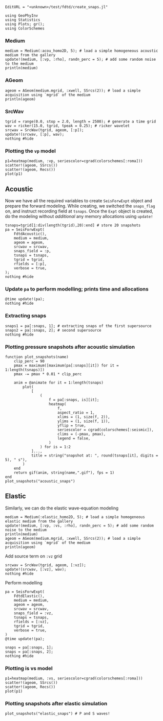 ```@meta
EditURL = "<unknown>/test/fdtd/create_snaps.jl"
```

````@example create_snaps
using GeoPhyInv
using Statistics
using Plots; gr();
using ColorSchemes
````

### Medium

````@example create_snaps
medium = Medium(:acou_homo2D, 5); # load a simple homogeneous acoustic medium from the gallery
update!(medium, [:vp, :rho], randn_perc = 5); # add some random noise to the medium
println(medium)
````

### AGeom

````@example create_snaps
ageom = AGeom(medium.mgrid, :xwell, SSrcs(2)); # load a simple acquisition using `mgrid` of the medium
println(ageom)
````

### SrcWav

````@example create_snaps
tgrid = range(0.0, stop = 2.0, length = 2500); # generate a time grid
wav = ricker(15.0, tgrid, tpeak = 0.25); # ricker wavelet
srcwav = SrcWav(tgrid, ageom, [:p]);
update!(srcwav, [:p], wav);
nothing #hide
````

### Plotting the `vp` model

````@example create_snaps
p1=heatmap(medium, :vp, seriescolor=cgrad(colorschemes[:roma]))
scatter!(ageom, SSrcs())
scatter!(ageom, Recs())
plot(p1)
````

## Acoustic
Now we have all the required variables to create `SeisForwExpt` object and
prepare the forward modeling.
While creating, we switched the `snaps_flag` on, and instruct recording field at
`tsnaps`.
Once the `Expt` object is created, do the modeling without *additional* any
memory allocations using `update!`

````@example create_snaps
tsnaps=tgrid[1:div(length(tgrid),20):end] # store 20 snapshots
pa = SeisForwExpt(
    FdtdAcoustic(),
    medium = medium,
    ageom = ageom,
    srcwav = srcwav,
    snaps_field = :p,
    tsnaps = tsnaps,
    tgrid = tgrid,
    rfields = [:p],
    verbose = true,
);
nothing #hide
````

### Update `pa` to perform modelling; prints time and allocations

````@example create_snaps
@time update!(pa);
nothing #hide
````

### Extracting snaps

````@example create_snaps
snaps1 = pa[:snaps, 1]; # extracting snaps of the first supersource
snaps2 = pa[:snaps, 2]; # second supersource
nothing #hide
````

### Plotting pressure snapshots after acoustic simulation

````@example create_snaps
function plot_snapshots(name)
    clip_perc = 90
    pmax = maximum([maximum(pa[:snaps][it]) for it = 1:length(tsnaps)])
    pmax -= pmax * 0.01 * clip_perc

    anim = @animate for it = 1:length(tsnaps)
        plot(
            [
                (
                    f = pa[:snaps, is][it];
                    heatmap(
                        f,
                        aspect_ratio = 1,
                        xlims = (1, size(f, 2)),
                        ylims = (1, size(f, 1)),
                        yflip = true,
                        seriescolor = cgrad(colorschemes[:seismic]),
                        clims = (-pmax, pmax),
                        legend = false,
                    )
                ) for is = 1:2
            ]...,
            title = string("snapshot at: ", round(tsnaps[it], digits = 5), " s"),
        )
    end
    return gif(anim, string(name,".gif"), fps = 1)
end
plot_snapshots("acoustic_snaps")
````

## Elastic
Similarly, we can do the elastic wave-equation modeling

````@example create_snaps
medium = Medium(:elastic_homo2D, 5); # load a simple homogeneous elastic medium from the gallery
update!(medium, [:vp, :vs, :rho], randn_perc = 5); # add some random noise to the medium
println(medium)
ageom = AGeom(medium.mgrid, :xwell, SSrcs(2)); # load a simple acquisition using `mgrid` of the medium
println(ageom)
````

Add source term on `:vz` grid

````@example create_snaps
srcwav = SrcWav(tgrid, ageom, [:vz]);
update!(srcwav, [:vz], wav);
nothing #hide
````

Perform modelling

````@example create_snaps
pa = SeisForwExpt(
    FdtdElastic(),
    medium = medium,
    ageom = ageom,
    srcwav = srcwav,
    snaps_field = :vz,
    tsnaps = tsnaps,
    rfields = [:vz],
    tgrid = tgrid,
    verbose = true,
)
@time update!(pa);

snaps = pa[:snaps, 1];
snaps = pa[:snaps, 2];
nothing #hide
````

### Plotting is vs model

````@example create_snaps
p1=heatmap(medium, :vs, seriescolor=cgrad(colorschemes[:roma]))
scatter!(ageom, SSrcs())
scatter!(ageom, Recs())
plot(p1)
````

### Plotting snapshots after elastic simulation

````@example create_snaps
plot_snapshots("elastic_snaps") # P and S waves!
````

